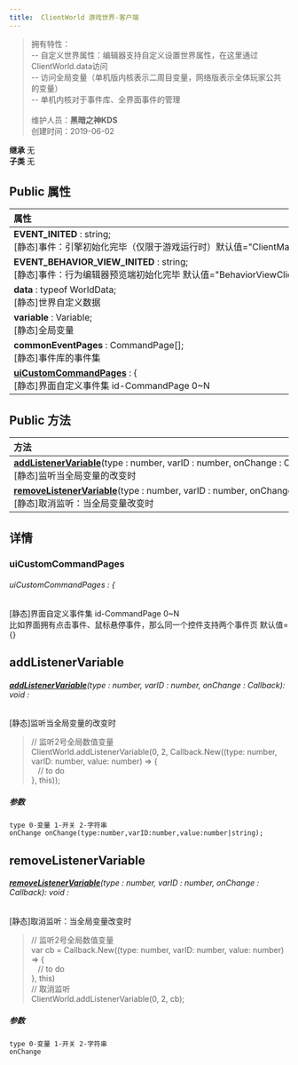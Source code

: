 ```yaml
---
title:  ClientWorld 游戏世界-客户端
---
```

>拥有特性：<br>-- 自定义世界属性：编辑器支持自定义设置世界属性，在这里通过ClientWorld.data访问<br>-- 访问全局变量（单机版内核表示二周目变量，网络版表示全体玩家公共的变量）<br>-- 单机内核对于事件库、全界面事件的管理<br><br>
>维护人员：**黑暗之神KDS**  
>创建时间：2019-06-02

**继承**  无<br>
**子类**  无<br>
## **Public 属性**
| <div style="width:1000px;text-align:left">属性</div>                                                                      |
| ------------------------------------------------------------------------------------------------------------------------- |
| **EVENT_INITED** : string;<br>[静态]事件：引擎初始化完毕（仅限于游戏运行时）默认值="ClientMain_EVENT_INITED"              |
| **EVENT_BEHAVIOR_VIEW_INITED** : string;<br>[静态]事件：行为编辑器预览端初始化完毕 默认值="BehaviorViewClientWorldInited" |
| **data** : typeof WorldData;<br>[静态]世界自定义数据                                                                      |
| **variable** : Variable;<br>[静态]全局变量                                                                                |
| **commonEventPages** : CommandPage[];<br>[静态]事件库的事件集                                                             |
| **[uiCustomCommandPages](#uicustomcommandpages)** : {<br>[静态]界面自定义事件集 id-CommandPage 0~N                        |

## Public 方法
| <div style="width:1000px;text-align:left" >方法</div>                                                                                                 |
| ----------------------------------------------------------------------------------------------------------------------------------------------------- |
| **[addListenerVariable](#addlistenervariable)**(type : number,  varID : number,  onChange : Callback): void<br>[静态]监听当全局变量的改变时           |
| **[removeListenerVariable](#removelistenervariable)**(type : number,  varID : number,  onChange : Callback): void<br>[静态]取消监听：当全局变量改变时 |

## 详情

### uiCustomCommandPages
###### uiCustomCommandPages : {
[静态]界面自定义事件集 id-CommandPage 0~N<br>
比如界面拥有点击事件、鼠标悬停事件，那么同一个控件支持两个事件页 默认值={}


## addListenerVariable
###### **[addListenerVariable](#addlistenervariable)**(type : number,  varID : number,  onChange : Callback): void :
[静态]监听当全局变量的改变时<br>
>// 监听2号全局数值变量<br>
>ClientWorld.addListenerVariable(0, 2, Callback.New((type: number, varID: number, value: number) => {<br>
>&nbsp;&nbsp;&nbsp;// to do<br>
>}, this));<br>
>


##### 参数
	type 0-变量 1-开关 2-字符串
	onChange onChange(type:number,varID:number,value:number|string);



## removeListenerVariable
###### **[removeListenerVariable](#removelistenervariable)**(type : number,  varID : number,  onChange : Callback): void :
[静态]取消监听：当全局变量改变时<br>
>// 监听2号全局数值变量<br>
>var cb = Callback.New((type: number, varID: number, value: number) => {<br>
>&nbsp;&nbsp;&nbsp;// to do<br>
>}, this)<br>
>// 取消监听<br>
>ClientWorld.addListenerVariable(0, 2, cb);<br>
>


##### 参数
	type 0-变量 1-开关 2-字符串
	onChange





